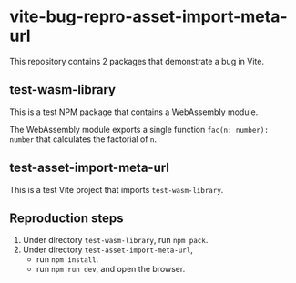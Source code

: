 # vite-bug-repro-asset-import-meta-url

This repository contains 2 packages that demonstrate a bug in Vite.

## test-wasm-library

This is a test NPM package that contains a WebAssembly module.

The WebAssembly module exports a single function `fac(n: number): number` that calculates the factorial of `n`.

## test-asset-import-meta-url

This is a test Vite project that imports `test-wasm-library`.

## Reproduction steps

1. Under directory `test-wasm-library`, run `npm pack`.
2. Under directory `test-asset-import-meta-url`,
   - run `npm install`.
   - run `npm run dev`, and open the browser.